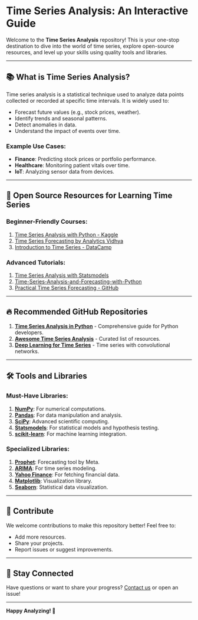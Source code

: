 
# Time Series Analysis: An Interactive Guide

Welcome to the **Time Series Analysis** repository! This is your one-stop destination to dive into the world of time series, explore open-source resources, and level up your skills using quality tools and libraries.

---

## 📚 What is Time Series Analysis?
Time series analysis is a statistical technique used to analyze data points collected or recorded at specific time intervals. It is widely used to:

- Forecast future values (e.g., stock prices, weather).
- Identify trends and seasonal patterns.
- Detect anomalies in data.
- Understand the impact of events over time.

### Example Use Cases:
- **Finance**: Predicting stock prices or portfolio performance.
- **Healthcare**: Monitoring patient vitals over time.
- **IoT**: Analyzing sensor data from devices.

---

## 🔗 Open Source Resources for Learning Time Series

### Beginner-Friendly Courses:
1. [Time Series Analysis with Python - Kaggle](https://www.kaggle.com/learn/time-series)
2. [Time Series Forecasting by Analytics Vidhya](https://courses.analyticsvidhya.com/courses/time-series-forecasting)
3. [Introduction to Time Series - DataCamp](https://www.datacamp.com/courses/introduction-to-time-series-analysis)

### Advanced Tutorials:
1. [Time Series Analysis with Statsmodels](https://www.statsmodels.org/stable/tsa.html)
2. [Time-Series-Analysis-and-Forecasting-with-Python]((https://github.com/ajitsingh98/Time-Series-Analysis-and-Forecasting-with-Python?tab=readme-ov-file))
3. [Practical Time Series Forecasting - GitHub](https://github.com/cran/forecast)

---

## 🔥 Recommended GitHub Repositories
1. **[Time Series Analysis in Python](https://github.com/joaquinamatrodrigo/time-series-analysis)** - Comprehensive guide for Python developers.
2. **[Awesome Time Series Analysis](https://github.com/MaxBenChrist/awesome-time-series-analysis)** - Curated list of resources.
3. **[Deep Learning for Time Series](https://github.com/philipperemy/keras-tcn)** - Time series with convolutional networks.

---

## 🛠️ Tools and Libraries

### Must-Have Libraries:
1. **[NumPy](https://numpy.org/)**: For numerical computations.
2. **[Pandas](https://pandas.pydata.org/)**: For data manipulation and analysis.
3. **[SciPy](https://scipy.org/)**: Advanced scientific computing.
4. **[Statsmodels](https://www.statsmodels.org/)**: For statistical models and hypothesis testing.
5. **[scikit-learn](https://scikit-learn.org/)**: For machine learning integration.

### Specialized Libraries:
1. **[Prophet](https://facebook.github.io/prophet/)**: Forecasting tool by Meta.
2. **[ARIMA](https://www.statsmodels.org/stable/generated/statsmodels.tsa.arima.model.ARIMA.html)**: For time series modeling.
3. **[Yahoo Finance](https://pypi.org/project/yfinance/)**: For fetching financial data.
4. **[Matplotlib](https://matplotlib.org/)**: Visualization library.
5. **[Seaborn](https://seaborn.pydata.org/)**: Statistical data visualization.

---

## 🤝 Contribute
We welcome contributions to make this repository better! Feel free to:
- Add more resources.
- Share your projects.
- Report issues or suggest improvements.

---

## 📧 Stay Connected
Have questions or want to share your progress? [Contact us](mailto:soumyasankar99@.com) or open an issue!

---

**Happy Analyzing! 🚀**


